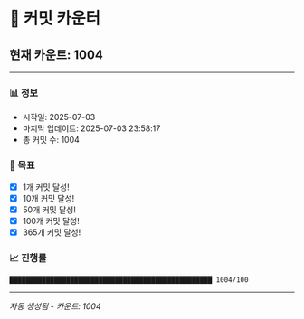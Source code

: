 # 🔢 커밋 카운터

## 현재 카운트: 1004

---

### 📊 정보
- 시작일: 2025-07-03
- 마지막 업데이트: 2025-07-03 23:58:17
- 총 커밋 수: 1004

### 🎯 목표
- [x] 1개 커밋 달성!
- [x] 10개 커밋 달성!
- [x] 50개 커밋 달성!
- [x] 100개 커밋 달성!
- [x] 365개 커밋 달성!

### 📈 진행률
```
██████████████████████████████████████████████████ 1004/100
```

---
*자동 생성됨 - 카운트: 1004*
